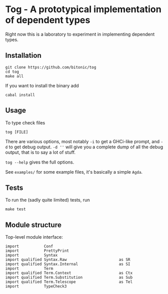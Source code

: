 # Tog - A prototypical implementation of dependent types

Right now this is a laboratory to experiment in implementing dependent
types.

## Installation

    git clone https://github.com/bitonic/tog
    cd tog
    make all

If you want to install the binary add

    cabal install

## Usage

To type check files

    tog [FILE]

There are various options, most notably `-i` to get a GHCi-like prompt,
and `-d` to get debug output.  `-d ''` will give you a complete dump of
all the debug output, that is to say a lot of stuff.

`tog --help` gives the full options.

See `examples/` for some example files, it's basically a simple `Agda`.

## Tests

To run the (sadly quite limited) tests, run

    make test

## Module structure

Top-level module interface:

    import           Conf
    import           PrettyPrint
    import           Syntax
    import qualified Syntax.Raw                       as SR
    import qualified Syntax.Internal                  as SI
    import           Term
    import qualified Term.Context                     as Ctx
    import qualified Term.Substitution                as Sub
    import qualified Term.Telescope                   as Tel
    import           TypeCheck3
